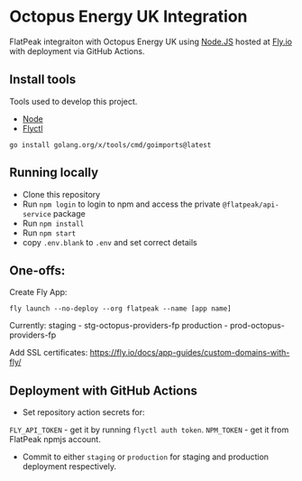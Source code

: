 # Octopus Energy UK Integration

FlatPeak integraiton with Octopus Energy UK using [Node.JS](<https://nodejs.dev/>) hosted at [Fly.io](https://fly.io) with deployment via GitHub Actions.

## Install tools

Tools used to develop this project.

- [Node](https://nodejs.dev)
- [Flyctl](https://fly.io/docs/flyctl/installing/)

```
go install golang.org/x/tools/cmd/goimports@latest
```

## Running locally

- Clone this repository
- Run `npm login` to login to npm and access the private `@flatpeak/api-service` package
- Run `npm install`
- Run `npm start`
- copy `.env.blank` to `.env` and set correct details

##  One-offs:

Create Fly App:

`fly launch --no-deploy --org flatpeak --name [app name]`

Currently:
staging - stg-octopus-providers-fp
production - prod-octopus-providers-fp

Add SSL certificates:
<https://fly.io/docs/app-guides/custom-domains-with-fly/>

## Deployment with GitHub Actions

- Set repository action secrets for:

`FLY_API_TOKEN` - get it by running `flyctl auth token`.
`NPM_TOKEN` - get it from FlatPeak npmjs account.

- Commit to either `staging` or `production` for staging and production deployment respectively.
